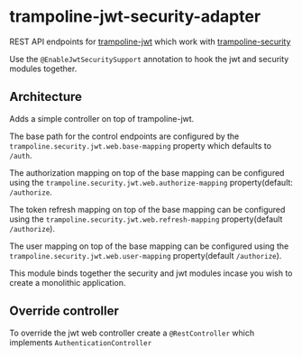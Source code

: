 # trampoline-jwt-security-adapter

REST API endpoints for [trampoline-jwt](../trampoline-jwt) which work with [trampoline-security](../trampoline-security)

Use the `@EnableJwtSecuritySupport` annotation to hook the jwt and security modules together.

## Architecture

Adds a simple controller on top of trampoline-jwt.

The base path for the control endpoints are configured by the `trampoline.security.jwt.web.base-mapping` property which defaults to `/auth`.

The authorization mapping on top of the base mapping can be configured using the `trampoline.security.jwt.web.authorize-mapping` property(default: `/authorize`.

The token refresh mapping on top of the base mapping can be configured using the `trampoline.security.jwt.web.refresh-mapping` property(default `/authorize`).

The user mapping on top of the base mapping can be configured using the `trampoline.security.jwt.web.user-mapping` property(default `/authorize`).

This module binds together the security and jwt modules incase you wish to create a monolithic application.

## Override controller

To override the jwt web controller create a `@RestController` which implements `AuthenticationController`
